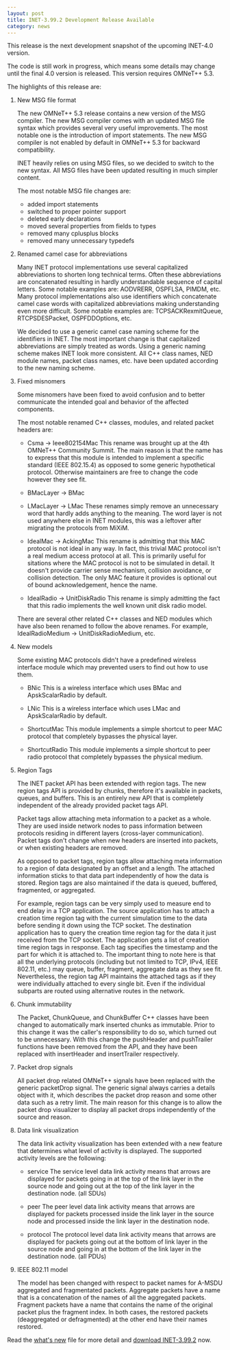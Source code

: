 ```yaml
---
layout: post
title: INET-3.99.2 Development Release Available
category: news
---
```


This release is the next development snapshot of the upcoming INET-4.0 version.

The code is still work in progress, which means some details may change until the
final 4.0 version is released. This version requires OMNeT++ 5.3.

The highlights of this release are:

1. New MSG file format

   The new OMNeT++ 5.3 release contains a new version of the MSG compiler. The
   new MSG compiler comes with an updated MSG file syntax which provides several
   very useful improvements. The most notable one is the introduction of import
   statements. The new MSG compiler is not enabled by default in OMNeT++ 5.3 for
   backward compatibility.

   INET heavily relies on using MSG files, so we decided to switch to the new
   syntax. All MSG files have been updated resulting in much simpler content.

   The most notable MSG file changes are:

    - added import statements
    - switched to proper pointer support
    - deleted early declarations
    - moved several properties from fields to types
    - removed many cplusplus blocks
    - removed many unnecessary typedefs

2. Renamed camel case for abbreviations

   Many INET protocol implementations use several capitalized abbreviations to
   shorten long technical terms. Often these abbreviations are concatenated
   resulting in hardly understandable sequence of capital letters. Some notable
   examples are: AODVRERR, OSPFLSA, PIMDM, etc. Many protocol implementations
   also use identifiers which concatenate camel case words with capitalized
   abbreviations making understanding even more difficult. Some notable examples
   are: TCPSACKRexmitQueue, RTCPSDESPacket, OSPFDDOptions, etc.

   We decided to use a generic camel case naming scheme for the identifiers in
   INET. The most important change is that capitalized abbreviations are simply
   treated as words. Using a generic naming scheme makes INET look more consistent.
   All C++ class names, NED module names, packet class names, etc. have been
   updated according to the new naming scheme.

3. Fixed misnomers

   Some misnomers have been fixed to avoid confusion and to better communicate
   the intended goal and behavior of the affected components.

   The most notable renamed C++ classes, modules, and related packet headers are:

    - Csma -> Ieee802154Mac
      This rename was brought up at the 4th OMNeT++ Community Summit. The main
      reason is that the name has to express that this module is intended to
      implement a specific standard (IEEE 802.15.4) as opposed to some generic
      hypothetical protocol. Otherwise maintainers are free to change the code
      however they see fit.

    - BMacLayer -> BMac
    - LMacLayer -> LMac
      These renames simply remove an unnecessary word that hardly adds anything
      to the meaning. The word layer is not used anywhere else in INET modules,
      this was a leftover after migrating the protocols from MiXiM.

    - IdealMac -> AckingMac
      This rename is admitting that this MAC protocol is not ideal in any way.
      In fact, this trivial MAC protocol isn't a real medium access protocol at
      all. This is primarily useful for sitations where the MAC protocol is not
      to be simulated in detail. It doesn't provide carrier sense mechanism,
      collision avoidance, or collision detection. The only MAC feature it provides
      is optional out of bound acknowledgement, hence the name.

    - IdealRadio -> UnitDiskRadio
      This rename is simply admitting the fact that this radio implements the
      well known unit disk radio model.

   There are several other related C++ classes and NED modules which have also
   been renamed to follow the above renames. For example, IdealRadioMedium ->
   UnitDiskRadioMedium, etc.

4. New models

   Some existing MAC protocols didn't have a predefined wireless interface module
   which may prevented users to find out how to use them.

   - BNic
     This is a wireless interface which uses BMac and ApskScalarRadio by default.

   - LNic
     This is a wireless interface which uses LMac and ApskScalarRadio by default.

   - ShortcutMac
     This module implements a simple shortcut to peer MAC protocol that completely
     bypasses the physical layer.

   - ShortcutRadio
     This module implements a simple shortcut to peer radio protocol that completely
     bypasses the physical medium.

5. Region Tags

   The INET packet API has been extended with region tags. The new region tags
   API is provided by chunks, therefore it's available in packets, queues, and
   buffers. This is an entirely new API that is completely independent of the
   already provided packet tags API.

   Packet tags allow attaching meta information to a packet as a whole. They are
   used inside network nodes to pass information between protocols residing in
   different layers (cross-layer communication). Packet tags don't change when
   new headers are inserted into packets, or when existing headers are removed.

   As opposed to packet tags, region tags allow attaching meta information to a
   region of data designated by an offset and a length. The attached information
   sticks to that data part independently of how the data is stored. Region tags
   are also maintained if the data is queued, buffered, fragmented, or aggregated.

   For example, region tags can be very simply used to measure end to end delay
   in a TCP application. The source application has to attach a creation time
   region tag with the current simulation time to the data before sending it down
   using the TCP socket. The destination application has to query the creation time
   region tag for the data it just received from the TCP socket. The application
   gets a list of creation time region tags in response. Each tag specifies the
   timestamp and the part for which it is attached to. The important thing to note
   here is that all the underlying protocols (including but not limited to TCP,
   IPv4, IEEE 802.11, etc.) may queue, buffer, fragment, aggregate data as they
   see fit. Nevertheless, the region tag API maintains the attached tags as if
   they were individually attached to every single bit. Even if the individual
   subparts are routed using alternative routes in the network.

6. Chunk immutability

   The Packet, ChunkQueue, and ChunkBuffer C++ classes have been changed to
   automatically mark inserted chunks as immutable. Prior to this change it was
   the caller's responsibility to do so, which turned out to be unnecessary.
   With this change the pushHeader and pushTrailer functions have been removed
   from the API, and they have been replaced with insertHeader and insertTrailer
   respectively.

7. Packet drop signals

   All packet drop related OMNeT++ signals have been replaced with the generic
   packetDrop signal. The generic signal always carries a details object with it,
   which describes the packet drop reason and some other data such as a retry
   limit. The main reason for this change is to allow the packet drop visualizer
   to display all packet drops independently of the source and reason.

8. Data link visualization

   The data link activity visualization has been extended with a new feature that
   determines what level of activity is displayed. The supported activity levels
   are the following:

    - service
      The service level data link activity means that arrows are displayed for
      packets going in at the top of the link layer in the source node and going
      out at the top of the link layer in the destination node. (all SDUs)

    - peer
      The peer level data link activity means that arrows are displayed for
      packets processed inside the link layer in the source node and processed
      inside the link layer in the destination node.

    - protocol
      The protocol level data link activity means that arrows are displayed for
      packets going out at the bottom of link layer in the source node and going
      in at the bottom of the link layer in the destination node. (all PDUs)

9. IEEE 802.11 model

   The model has been changed with respect to packet names for A-MSDU aggregated
   and fragmentated packets. Aggregate packets have a name that is a concatenation
   of the names of all the aggregated packets. Fragment packets have a name that
   contains the name of the original packet plus the fragment index. In both cases,
   the restored packets (deaggregated or defragmented) at the other end have their
   names restored.

Read the
[what's new](https://github.com/inet-framework/inet/blob/v3.99.2/WHATSNEW) file for more detail and
[download INET-3.99.2](https://github.com/inet-framework/inet/releases/download/v3.99.2/inet-3.99.2-src.tgz)
now.
